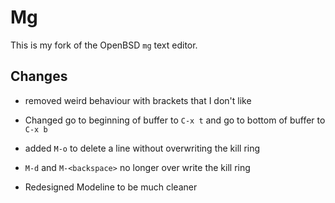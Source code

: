 # Mg

This is my fork of the OpenBSD `mg` text editor.

## Changes

- removed weird behaviour with brackets that I don't like

- Changed go to beginning of buffer to `C-x t` and go to bottom of buffer to `C-x b`

- added `M-o` to delete a line without overwriting the kill ring

- `M-d` and `M-<backspace>` no longer over write the kill ring

- Redesigned Modeline to be much cleaner

